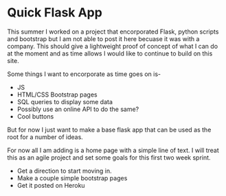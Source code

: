# Quick Flask App

This summer I worked on a project that encorporated Flask, python scripts and bootstrap but I am not able to post it here becuase it was with a company.  This should give a lightweight proof of concept of what I can do at the moment and as time allows I would like to continue to build on this site.

Some things I want to encorporate as time goes on is-
- JS
- HTML/CSS Bootstrap pages
- SQL queries to display some data
- Possibly use an online API to do the same?
- Cool buttons

But for now I just want to make a base flask app that can be used as the root for a number of ideas.

For now all I am adding is a home page with a simple line of text. I will treat this as an agile project and set some goals for this first two week sprint.
- Get a direction to start moving in.
- Make a couple simple bootstrap pages
- Get it posted on Heroku

